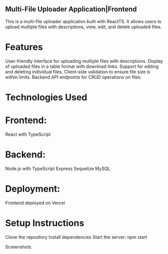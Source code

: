 ## Multi-File Uploader Application|Frontend
This is a multi-file uploader application built with ReactTS. It allows users to upload multiple files with descriptions, view, edit, and delete uploaded files.

# Features
User-friendly interface for uploading multiple files with descriptions.
Display of uploaded files in a table format with download links.
Support for editing and deleting individual files.
Client-side validation to ensure file size is within limits.
Backend API endpoints for CRUD operations on files.
# Technologies Used
# Frontend:
React with TypeScript
# Backend:
Node.js with TypeScript
Express
Sequelize
MySQL
# Deployment:
Frontend deployed on Vercel

# Setup Instructions
Clone the repository
Install dependencies
Start the server:
npm start

Screenshots

